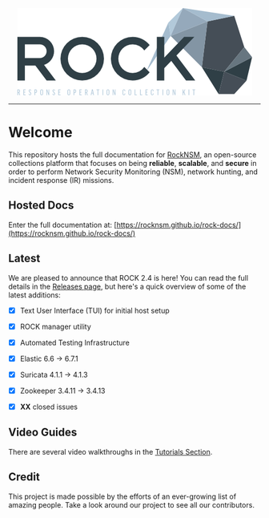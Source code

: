 <p align="center">
<img src="docs/img/rock_logo.png">
</p>

---

# Welcome
This repository hosts the full documentation for [RockNSM](https://rocknsm.io), an open-source collections platform that focuses on being **reliable**, **scalable**, and **secure** in order to perform Network Security Monitoring (NSM), network hunting, and incident response (IR) missions.


## Hosted Docs
Enter the full documentation at: [https://rocknsm.github.io/rock-docs/](https://rocknsm.github.io/rock-docs/)


## Latest
We are pleased to announce that ROCK 2.4 is here! You can read the full details in the [Releases page](https://rocknsm.github.io/rock-docs/reference/latest/), but here's a quick overview of some of the latest additions:

- [x] Text User Interface (TUI) for initial host setup  
- [x] ROCK manager utility  
- [x] Automated Testing Infrastructure  
- [x] Elastic 6.6 -> 6.7.1  
- [x] Suricata 4.1.1 -> 4.1.3  
- [x] Zookeeper 3.4.11 -> 3.4.13  
- [x] **XX** closed issues  


## Video Guides
There are several video walkthroughs in the [Tutorials Section](https://rocknsm.github.io/rock-docs/reference/tutorials/).


## Credit
This project is made possible by the efforts of an ever-growing list of amazing people. Take a look around our project to see all our contributors.

